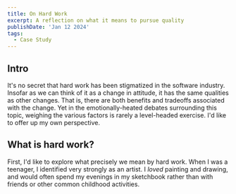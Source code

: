 ```yaml
---
title: On Hard Work
excerpt: A reflection on what it means to pursue quality
publishDate: 'Jan 12 2024'
tags:
  - Case Study
---
```


<!--
Bullet points:

- hard work has been stigmatized in software
- the stigma has good reasons to exist
- the stigma has thrown out the baby with the bathwater
- hard work is like gaining momentum with a bicycle
- hard work can indeed be toxic (aka where I talk about my hell week)
- wrapping up with a plea to not withhold your gifts from the world
-->

## Intro

It's no secret that hard work has been stigmatized in the software industry.
Insofar as we can think of it as a change in attitude, it has the same qualities as other changes.
That is, there are both benefits and tradeoffs associated with the change.
Yet in the emotionally-heated debates surrounding this topic, weighing the various factors is rarely a level-headed exercise.
I'd like to offer up my own perspective.

## What is hard work?

First, I'd like to explore what precisely we mean by hard work.
When I was a teenager, I identified very strongly as an artist.
I _loved_ painting and drawing, and would often spend my evenings in my sketchbook rather than with friends or other common childhood activities.
